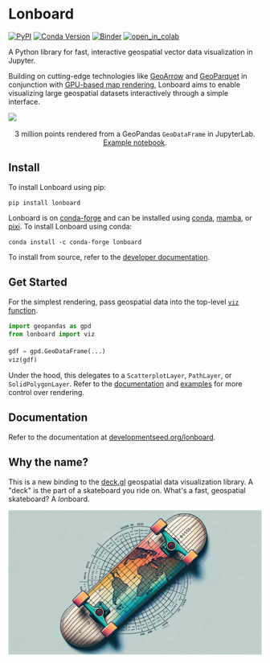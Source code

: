 # Lonboard

[![PyPI][pypi_badge]][pypi_link]
[![Conda Version][conda_version_badge]][conda_version]
[![Binder][binder_badge]][binder_jupyterlab_url]
[![open_in_colab][colab_badge]][colab_notebook_link]

[pypi_badge]: https://badge.fury.io/py/lonboard.svg
[pypi_link]: https://pypi.org/project/lonboard/
[binder_badge]: https://mybinder.org/badge_logo.svg
[binder_jupyterlab_url]: https://mybinder.org/v2/gh/developmentseed/lonboard/HEAD?urlpath=lab/tree/examples/
[colab_badge]: https://colab.research.google.com/assets/colab-badge.svg
[colab_notebook_link]: https://colab.research.google.com/github/developmentseed/lonboard/blob/main
[conda_version_badge]: https://img.shields.io/conda/vn/conda-forge/lonboard.svg
[conda_version]: https://anaconda.org/conda-forge/lonboard

A Python library for fast, interactive geospatial vector data visualization in Jupyter.

Building on cutting-edge technologies like [GeoArrow](https://github.com/geoarrow/geoarrow) and [GeoParquet](https://github.com/opengeospatial/geoparquet) in conjunction with [GPU-based map rendering](https://deck.gl/), Lonboard aims to enable visualizing large geospatial datasets interactively through a simple interface.

![](assets/hero-animated.gif)

<p align="center">3 million points rendered from a GeoPandas <code>GeoDataFrame</code> in JupyterLab. <a href="https://developmentseed.org/lonboard/latest/examples/internet-speeds/" target="_blank"> Example notebook</a>.</p>

## Install

To install Lonboard using pip:

```
pip install lonboard
```

Lonboard is on [conda-forge](https://anaconda.org/conda-forge/lonboard) and can be installed using [conda](https://docs.conda.io), [mamba](https://mamba.readthedocs.io/), or [pixi](https://pixi.sh/). To install Lonboard using conda:

```
conda install -c conda-forge lonboard
```

To install from source, refer to the [developer documentation](https://github.com/developmentseed/lonboard/blob/main/DEVELOP.md).

## Get Started

For the simplest rendering, pass geospatial data into the top-level [`viz` function](https://developmentseed.org/lonboard/latest/api/viz/#lonboard.viz.viz).

```py
import geopandas as gpd
from lonboard import viz

gdf = gpd.GeoDataFrame(...)
viz(gdf)
```

Under the hood, this delegates to a `ScatterplotLayer`, `PathLayer`, or `SolidPolygonLayer`. Refer to the [documentation](https://developmentseed.org/lonboard/) and [examples](https://developmentseed.org/lonboard/latest/examples/internet-speeds/) for more control over rendering.

## Documentation

Refer to the documentation at [developmentseed.org/lonboard](https://developmentseed.org/lonboard/).

## Why the name?

This is a new binding to the [deck.gl](https://deck.gl) geospatial data visualization library. A "deck" is the part of a skateboard you ride on. What's a fast, geospatial skateboard? A <em>lon</em>board.

![](assets/dalle-lonboard.jpg)
